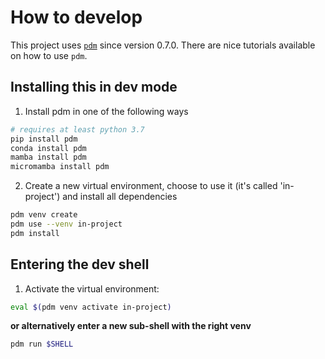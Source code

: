 # How to develop

This project uses [`pdm`](https://pdm.fming.dev/latest/) since version 0.7.0.
There are nice tutorials available on how to use `pdm`.

## Installing this in dev mode

1. Install pdm in one of the following ways

```bash
# requires at least python 3.7
pip install pdm 
conda install pdm 
mamba install pdm 
micromamba install pdm
```

2. Create a new virtual environment, choose to use it (it's called 'in-project') and install all dependencies

```bash
pdm venv create
pdm use --venv in-project
pdm install
```

## Entering the dev shell

1. Activate the virtual environment:

```bash
eval $(pdm venv activate in-project)
```

**or alternatively enter a new sub-shell with the right venv**

```bash
pdm run $SHELL
```
